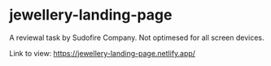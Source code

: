 # jewellery-landing-page

A reviewal task by Sudofire Company. Not optimesed for all screen devices.

Link to view: https://jewellery-landing-page.netlify.app/

